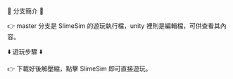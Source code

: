 🔀 分支簡介 🔀

👉 master 分支是 SlimeSim 的遊玩執行檔，unity 裡則是編輯檔，可供查看其內容。

⬇️ 遊玩步驟 ⬇️

👉 下載好後解壓縮，點擊 SlimeSim 即可直接遊玩。

